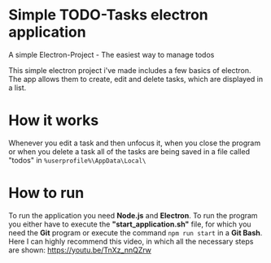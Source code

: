 # Simple TODO-Tasks electron application
A simple Electron-Project - The easiest way to manage todos

This simple electron project i've made includes a few basics of electron. The app allows them to create, edit and delete tasks, which are displayed in a list. 

# How it works

Whenever you edit a task and then unfocus it, when you close the program or when you delete a task all of the tasks are being saved in a file called "todos" in ```%userprofile%\AppData\Local\```

# How to run

To run the application you need **Node.js** and **Electron**. To run the program you either have to execute the **"start_application.sh"** file, for which you need the **Git** program or execute the command ```npm run start``` in a **Git Bash**. Here I can highly recommend this video, in which all the necessary steps are shown: https://youtu.be/TnXz_nnQZrw
